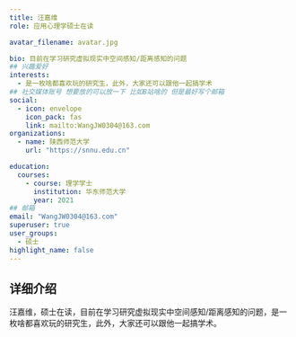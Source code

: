 ```yaml
---
title: 汪嘉维
role: 应用心理学硕士在读

avatar_filename: avatar.jpg

bio: 目前在学习研究虚拟现实中空间感知/距离感知的问题
## 兴趣爱好
interests:
  - 是一枚啥都喜欢玩的研究生，此外，大家还可以跟他一起搞学术
## 社交媒体账号 想要放的可以放一下 比如B站啥的 但是最好写个邮箱
social:
  - icon: envelope
    icon_pack: fas
    link: mailto:WangJW0304@163.com
organizations:
  - name: 陕西师范大学
    url: "https://snnu.edu.cn"

education:
  courses:
    - course: 理学学士
      institution: 华东师范大学
      year: 2021
## 邮箱
email: "WangJW0304@163.com"
superuser: true
user_groups:
  - 硕士
highlight_name: false
---
```

## 详细介绍

汪嘉维，硕士在读，目前在学习研究虚拟现实中空间感知/距离感知的问题，是一枚啥都喜欢玩的研究生，此外，大家还可以跟他一起搞学术。